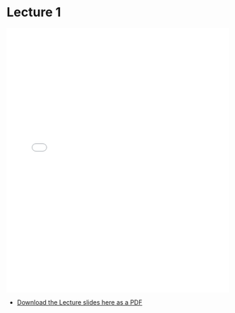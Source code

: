 # Lecture 1

<div>
<iframe src="../../102_lec1.pdf" width="100%" height="600px" frameBorder="0"> </iframe>
</div>

- [Download the Lecture slides here as a PDF](../../102_lec1.pdf)